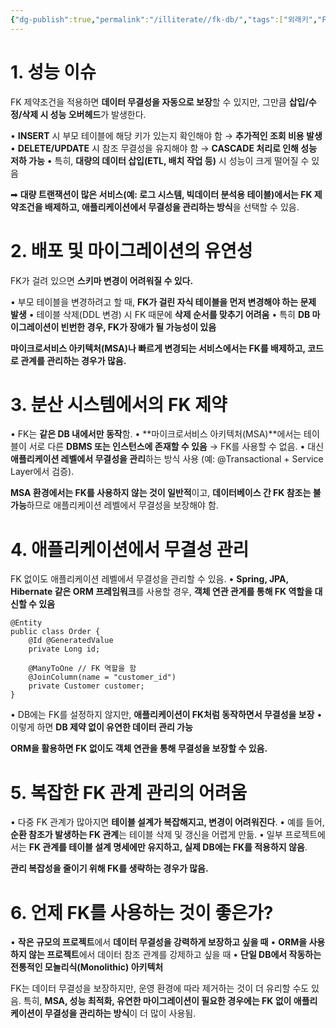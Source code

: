 ```yaml
---
{"dg-publish":true,"permalink":"/illiterate//fk-db/","tags":["외래키","FK"],"noteIcon":"","created":"2025-02-14T23:47:00","updated":"2025-02-14T23:51:47+09:00"}
---
```


# 1. 성능 이슈

FK 제약조건을 적용하면 **데이터 무결성을 자동으로 보장**할 수 있지만, 그만큼 **삽입/수정/삭제 시 성능 오버헤드**가 발생한다.

• **INSERT** 시 부모 테이블에 해당 키가 있는지 확인해야 함 → **추가적인 조회 비용 발생**
• **DELETE/UPDATE** 시 참조 무결성을 유지해야 함 → **CASCADE 처리로 인해 성능 저하 가능**
• 특히, **대량의 데이터 삽입(ETL, 배치 작업 등)** 시 성능이 크게 떨어질 수 있음

  

➡ **대량 트랜잭션이 많은 서비스(예: 로그 시스템, 빅데이터 분석용 테이블)에서는 FK 제약조건을 배제하고, 애플리케이션에서 무결성을 관리하는 방식**을 선택할 수 있음.

# 2. 배포 및 마이그레이션의 유연성

FK가 걸려 있으면 **스키마 변경이 어려워질 수 있다.**

• 부모 테이블을 변경하려고 할 때, **FK가 걸린 자식 테이블을 먼저 변경해야 하는 문제 발생**
• 테이블 삭제(DDL 변경) 시 FK 때문에 **삭제 순서를 맞추기 어려움**
• 특히 **DB 마이그레이션이 빈번한 경우, FK가 장애가 될 가능성이 있음**

**마이크로서비스 아키텍처(MSA)나 빠르게 변경되는 서비스에서는 FK를 배제하고, 코드로 관계를 관리하는 경우가 많음.**

# 3. 분산 시스템에서의 FK 제약

• FK는 **같은 DB 내에서만 동작**함.
• **마이크로서비스 아키텍처(MSA)**에서는 테이블이 서로 다른 **DBMS 또는 인스턴스에 존재할 수 있음** → FK를 사용할 수 없음.
• 대신 **애플리케이션 레벨에서 무결성을 관리**하는 방식 사용 (예: @Transactional + Service Layer에서 검증).

**MSA 환경에서는 FK를 사용하지 않는 것이 일반적**이고, **데이터베이스 간 FK 참조는 불가능**하므로 애플리케이션 레벨에서 무결성을 보장해야 함.

# 4. 애플리케이션에서 무결성 관리

FK 없이도 애플리케이션 레벨에서 무결성을 관리할 수 있음.
• **Spring, JPA, Hibernate 같은 ORM 프레임워크**를 사용할 경우, **객체 연관 관계를 통해 FK 역할을 대신할 수 있음**

```
@Entity
public class Order {
    @Id @GeneratedValue
    private Long id;

    @ManyToOne // FK 역할을 함
    @JoinColumn(name = "customer_id")
    private Customer customer;
}
```

• DB에는 FK를 설정하지 않지만, **애플리케이션이 FK처럼 동작하면서 무결성을 보장**
• 이렇게 하면 **DB 제약 없이 유연한 데이터 관리 가능**

**ORM을 활용하면 FK 없이도 객체 연관을 통해 무결성을 보장할 수 있음.**

#  5. 복잡한 FK 관계 관리의 어려움

• 다중 FK 관계가 많아지면 **테이블 설계가 복잡해지고, 변경이 어려워진다**.
• 예를 들어, **순환 참조가 발생하는 FK 관계**는 테이블 삭제 및 갱신을 어렵게 만듦.
• 일부 프로젝트에서는 **FK 관계를 테이블 설계 명세에만 유지하고, 실제 DB에는 FK를 적용하지 않음**.

**관리 복잡성을 줄이기 위해 FK를 생략하는 경우가 많음.**


# 6. 언제 FK를 사용하는 것이 좋은가?

• **작은 규모의 프로젝트**에서 **데이터 무결성을 강력하게 보장하고 싶을 때**
• **ORM을 사용하지 않는 프로젝트**에서 데이터 참조 관계를 강제하고 싶을 때
• **단일 DB에서 작동하는 전통적인 모놀리식(Monolithic) 아키텍처**

FK는 데이터 무결성을 보장하지만, 운영 환경에 따라 제거하는 것이 더 유리할 수도 있음.
특히, **MSA, 성능 최적화, 유연한 마이그레이션이 필요한 경우에는 FK 없이 애플리케이션이 무결성을 관리하는 방식**이 더 많이 사용됨.